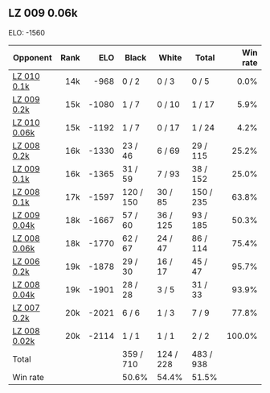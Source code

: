 ## LZ 009 0.06k ##

ELO: -1560

Opponent | Rank | ELO | Black | White | Total | Win rate
---------|-----:|----:|-------|-------|-------|-------:
[LZ 010 0.1k](LZ%20010%200.1k.md) | 14k | -968 | 0 / 2 | 0 / 3 | 0 / 5 | 0.0%
[LZ 009 0.2k](LZ%20009%200.2k.md) | 15k | -1080 | 1 / 7 | 0 / 10 | 1 / 17 | 5.9%
[LZ 010 0.06k](LZ%20010%200.06k.md) | 15k | -1192 | 1 / 7 | 0 / 17 | 1 / 24 | 4.2%
[LZ 008 0.2k](LZ%20008%200.2k.md) | 16k | -1330 | 23 / 46 | 6 / 69 | 29 / 115 | 25.2%
[LZ 009 0.1k](LZ%20009%200.1k.md) | 16k | -1365 | 31 / 59 | 7 / 93 | 38 / 152 | 25.0%
[LZ 008 0.1k](LZ%20008%200.1k.md) | 17k | -1597 | 120 / 150 | 30 / 85 | 150 / 235 | 63.8%
[LZ 009 0.04k](LZ%20009%200.04k.md) | 18k | -1667 | 57 / 60 | 36 / 125 | 93 / 185 | 50.3%
[LZ 008 0.06k](LZ%20008%200.06k.md) | 18k | -1770 | 62 / 67 | 24 / 47 | 86 / 114 | 75.4%
[LZ 006 0.2k](LZ%20006%200.2k.md) | 19k | -1878 | 29 / 30 | 16 / 17 | 45 / 47 | 95.7%
[LZ 008 0.04k](LZ%20008%200.04k.md) | 19k | -1901 | 28 / 28 | 3 / 5 | 31 / 33 | 93.9%
[LZ 007 0.2k](LZ%20007%200.2k.md) | 20k | -2021 | 6 / 6 | 1 / 3 | 7 / 9 | 77.8%
[LZ 008 0.02k](LZ%20008%200.02k.md) | 20k | -2114 | 1 / 1 | 1 / 1 | 2 / 2 | 100.0%
Total | | | 359 / 710 | 124 / 228 | 483 / 938 | 
Win rate| | | 50.6% | 54.4% | 51.5% | 
